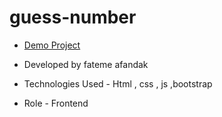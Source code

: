 # guess-number
- [Demo Project](https://pouria-farahani-developer.github.io/Accordion-Menu-By-React/)

- Developed by fateme afandak
- Technologies Used - Html , css , js ,bootstrap
- Role - Frontend

